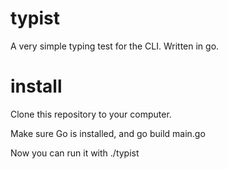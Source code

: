 # typist
A very simple typing test for the CLI. Written in go.

# install
Clone this repository to your computer.

Make sure Go is installed, and go build main.go

Now you can run it with ./typist
